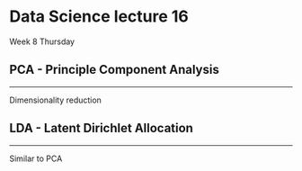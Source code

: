 # Data Science lecture 16
Week 8 Thursday

## PCA - Principle Component Analysis
---
Dimensionality reduction


## LDA - Latent Dirichlet Allocation
---
Similar to PCA
